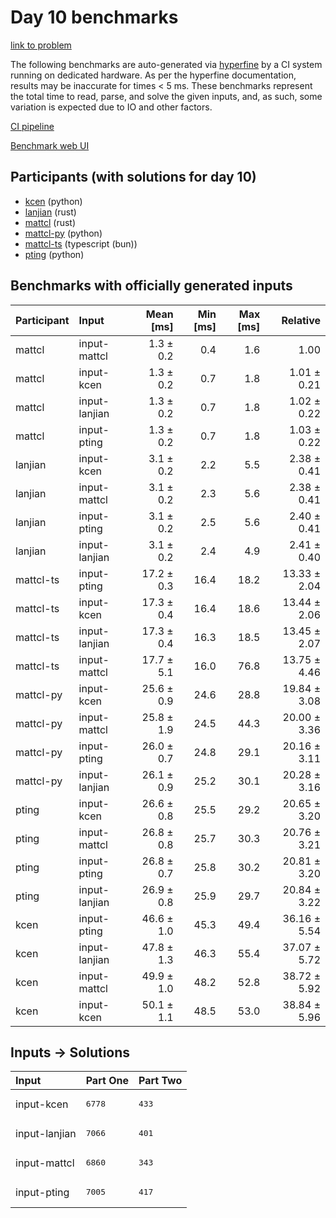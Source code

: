 # Day 10 benchmarks

[link to problem](https://adventofcode.com/2023/day/10)

The following benchmarks are auto-generated via
[hyperfine](https://github.com/sharkdp/hyperfine) by a CI system running on
dedicated hardware. As per the hyperfine documentation, results may be
inaccurate for times < 5 ms. These benchmarks represent the total time to read,
parse, and solve the given inputs, and, as such, some variation is expected due
to IO and other factors.

[CI pipeline](http://ci.papercode.net:8080/teams/main/pipelines/aoc2023)

[Benchmark web UI](https://aoc.ancalagon.black)


## Participants (with solutions for day 10)

- [kcen](https://github.com/kcen/aoc2023) (python)
- [lanjian](https://github.com/lanjian/aoc-2023) (rust)
- [mattcl](https://github.com/mattcl/aoc2023) (rust)
- [mattcl-py](https://github.com/mattcl/aoc2023-py) (python)
- [mattcl-ts](https://github.com/mattcl/aoc2023-js) (typescript (bun))
- [pting](https://github.com/pting/aoc2023) (python)


## Benchmarks with officially generated inputs

| Participant | Input | Mean [ms] | Min [ms] | Max [ms] | Relative |
|:---|:---|---:|---:|---:|---:|
| mattcl | input-mattcl | 1.3 ± 0.2 | 0.4 | 1.6 | 1.00 |
| mattcl | input-kcen | 1.3 ± 0.2 | 0.7 | 1.8 | 1.01 ± 0.21 |
| mattcl | input-lanjian | 1.3 ± 0.2 | 0.7 | 1.8 | 1.02 ± 0.22 |
| mattcl | input-pting | 1.3 ± 0.2 | 0.7 | 1.8 | 1.03 ± 0.22 |
| lanjian | input-kcen | 3.1 ± 0.2 | 2.2 | 5.5 | 2.38 ± 0.41 |
| lanjian | input-mattcl | 3.1 ± 0.2 | 2.3 | 5.6 | 2.38 ± 0.41 |
| lanjian | input-pting | 3.1 ± 0.2 | 2.5 | 5.6 | 2.40 ± 0.41 |
| lanjian | input-lanjian | 3.1 ± 0.2 | 2.4 | 4.9 | 2.41 ± 0.40 |
| mattcl-ts | input-pting | 17.2 ± 0.3 | 16.4 | 18.2 | 13.33 ± 2.04 |
| mattcl-ts | input-kcen | 17.3 ± 0.4 | 16.4 | 18.6 | 13.44 ± 2.06 |
| mattcl-ts | input-lanjian | 17.3 ± 0.4 | 16.3 | 18.5 | 13.45 ± 2.07 |
| mattcl-ts | input-mattcl | 17.7 ± 5.1 | 16.0 | 76.8 | 13.75 ± 4.46 |
| mattcl-py | input-kcen | 25.6 ± 0.9 | 24.6 | 28.8 | 19.84 ± 3.08 |
| mattcl-py | input-mattcl | 25.8 ± 1.9 | 24.5 | 44.3 | 20.00 ± 3.36 |
| mattcl-py | input-pting | 26.0 ± 0.7 | 24.8 | 29.1 | 20.16 ± 3.11 |
| mattcl-py | input-lanjian | 26.1 ± 0.9 | 25.2 | 30.1 | 20.28 ± 3.16 |
| pting | input-kcen | 26.6 ± 0.8 | 25.5 | 29.2 | 20.65 ± 3.20 |
| pting | input-mattcl | 26.8 ± 0.8 | 25.7 | 30.3 | 20.76 ± 3.21 |
| pting | input-pting | 26.8 ± 0.7 | 25.8 | 30.2 | 20.81 ± 3.20 |
| pting | input-lanjian | 26.9 ± 0.8 | 25.9 | 29.7 | 20.84 ± 3.22 |
| kcen | input-pting | 46.6 ± 1.0 | 45.3 | 49.4 | 36.16 ± 5.54 |
| kcen | input-lanjian | 47.8 ± 1.3 | 46.3 | 55.4 | 37.07 ± 5.72 |
| kcen | input-mattcl | 49.9 ± 1.0 | 48.2 | 52.8 | 38.72 ± 5.92 |
| kcen | input-kcen | 50.1 ± 1.1 | 48.5 | 53.0 | 38.84 ± 5.96 |


## Inputs -> Solutions

| Input | Part One | Part Two |
|:---|:---|:---|
|input-kcen|<pre>6778</pre>|<pre>433</pre>|
|input-lanjian|<pre>7066</pre>|<pre>401</pre>|
|input-mattcl|<pre>6860</pre>|<pre>343</pre>|
|input-pting|<pre>7005</pre>|<pre>417</pre>|
